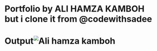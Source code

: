 # Portfolio by ALI HAMZA KAMBOH but i clone it from @codewithsadee
# Output![Ali hamza kamboh](https://user-images.githubusercontent.com/123060177/227785884-ea1e221c-f820-4e4a-ba57-e3cf303e19e9.png)
